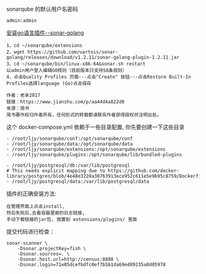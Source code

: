 sonarqube 的默认用户名密码
    
    admin:admin
    
[安装go语言插件--sonar-golang](https://www.jianshu.com/p/aa44d4a822d0)

    1、cd ~/sonarqube/extensions
    2、wget https://github.com/uartois/sonar-golang/releases/download/v1.2.11/sonar-golang-plugin-1.2.11.jar
    3、cd ~/sonarqube/bin/linux-x86-64&sonar.sh restart
    以admin用户登入编辑GO规则（目前版本只支持58条规则）
    4、点击Quality Profiles 页面---点击"Create" 按钮---点击Restore Built-In Profiles选择language (Go)点击保存
    
    作者：老余2017
    链接：https://www.jianshu.com/p/aa44d4a822d0
    來源：简书
    简书著作权归作者所有，任何形式的转载都请联系作者获得授权并注明出处。


这个 docker-compose.yml 依赖于一些目录配置, 你先要创建一下这些目录

    - /root/ljy/sonarqube/conf:/opt/sonarqube/conf
    - /root/ljy/sonarqube/data:/opt/sonarqube/data
    - /root/ljy/sonarqube/extensions:/opt/sonarqube/extensions
    - /root/ljy/sonarqube/plugins:/opt/sonarqube/lib/bundled-plugins

    - /root/ljy/postgresql/db:/var/lib/postgresql
    # This needs explicit mapping due to https://github.com/docker-library/postgres/blob/4e48e3228a30763913ece952c611e5e9b95c8759/Dockerfile.template#L52
    - /root/ljy/postgresql/data:/var/lib/postgresql/data


插件的正确安装方法:

    在管理界面上点击install,
    然后失败后,去看容器里面的日志链接,
    手动下载链接的jar包, 放置到 extensions/plugins/ 里面



提交代码进行检查：


    sonar-scanner \
        -Dsonar.projectKey=fish \
        -Dsonar.sources=. \
        -Dsonar.host.url=http://census:8888 \
        -Dsonar.login=71e05dcefbdfc0ef7b5b1da69ed89235a0d05978